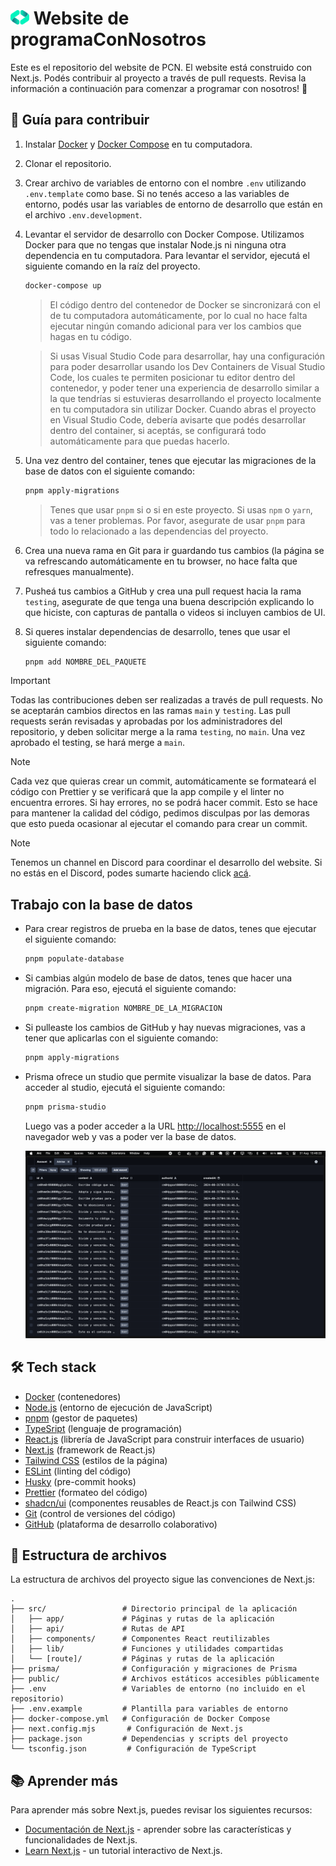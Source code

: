 # <img src="./public/logo.png" alt="Logo" width="30"/> Website de programaConNosotros

Este es el repositorio del website de PCN. El website está construido con Next.js. Podés contribuir al proyecto a través de pull requests. Revisa la información a continuación para comenzar a programar con nosotros! 🚀

## 📖 Guía para contribuir

1. Instalar [Docker](https://docs.docker.com/get-docker/) y [Docker Compose](https://docs.docker.com/compose/install/) en tu computadora.
2. Clonar el repositorio.

3. Crear archivo de variables de entorno con el nombre `.env` utilizando `.env.template` como base. Si no tenés acceso a las variables de entorno, podés usar las variables de entorno de desarrollo que están en el archivo `.env.development`.

4. Levantar el servidor de desarrollo con Docker Compose. Utilizamos Docker para que no tengas que instalar Node.js ni ninguna otra dependencia en tu computadora. Para levantar el servidor, ejecutá el siguiente comando en la raíz del proyecto.

   ```bash
   docker-compose up
   ```

   > El código dentro del contenedor de Docker se sincronizará con el de tu computadora automáticamente, por lo cual no hace falta ejecutar ningún comando adicional para ver los cambios que hagas en tu código.

   > Si usas Visual Studio Code para desarrollar, hay una configuración para poder desarrollar usando los Dev Containers de Visual Studio Code, los cuales te permiten posicionar tu editor dentro del contenedor, y poder tener una experiencia de desarrollo similar a la que tendrías si estuvieras desarrollando el proyecto localmente en tu computadora sin utilizar Docker. Cuando abras el proyecto en Visual Studio Code, debería avisarte que podés desarrollar dentro del container, si aceptás, se configurará todo automáticamente para que puedas hacerlo.

5. Una vez dentro del container, tenes que ejecutar las migraciones de la base de datos con el siguiente comando:

   ```bash
   pnpm apply-migrations
   ```

   > Tenes que usar `pnpm` si o si en este proyecto. Si usas `npm` o `yarn`, vas a tener problemas. Por favor, asegurate de usar `pnpm` para todo lo relacionado a las dependencias del proyecto.

6. Crea una nueva rama en Git para ir guardando tus cambios (la página se va refrescando automáticamente en tu browser, no hace falta que refresques manualmente).

7. Pusheá tus cambios a GitHub y crea una pull request hacia la rama `testing`, asegurate de que tenga una buena descripción explicando lo que hiciste, con capturas de pantalla o videos si incluyen cambios de UI.

8. Si queres instalar dependencias de desarrollo, tenes que usar el siguiente comando:

   ```bash
   pnpm add NOMBRE_DEL_PAQUETE
   ```

> [!IMPORTANT]
> Todas las contribuciones deben ser realizadas a través de pull requests. No se aceptarán cambios directos en las ramas `main` y `testing`. Las pull requests serán revisadas y aprobadas por los administradores del repositorio, y deben solicitar merge a la rama `testing`, no `main`. Una vez aprobado el testing, se hará merge a `main`.

> [!NOTE]
> Cada vez que quieras crear un commit, automáticamente se formateará el código con Prettier y se verificará que la app compile y el linter no encuentra errores. Si hay errores, no se podrá hacer commit. Esto se hace para mantener la calidad del código, pedimos disculpas por las demoras que esto pueda ocasionar al ejecutar el comando para crear un commit.

> [!NOTE]
> Tenemos un channel en Discord para coordinar el desarrollo del website. Si no estás en el Discord, podes sumarte haciendo click [acá](https://discord.gg/tPZExRnbBP).

## Trabajo con la base de datos

- Para crear registros de prueba en la base de datos, tenes que ejecutar el siguiente comando:

  ```bash
  pnpm populate-database
  ```

- Si cambias algún modelo de base de datos, tenes que hacer una migración. Para eso, ejecutá el siguiente comando:

  ```bash
  pnpm create-migration NOMBRE_DE_LA_MIGRACION
  ```

- Si pulleaste los cambios de GitHub y hay nuevas migraciones, vas a tener que aplicarlas con el siguiente comando:

  ```bash
  pnpm apply-migrations
  ```

- Prisma ofrece un studio que permite visualizar la base de datos. Para acceder al studio, ejecutá el siguiente comando:

  ```bash
  pnpm prisma-studio
  ```

  Luego vas a poder acceder a la URL [http://localhost:5555](http://localhost:5555) en el navegador web y vas a poder ver la base de datos.

  <img src="./public/prisma-studio-screenshot.png" alt="Screenshot del Prisma Studio"/>

## 🛠️ Tech stack

- [Docker](https://www.docker.com/) (contenedores)
- [Node.js](https://nodejs.org/) (entorno de ejecución de JavaScript)
- [pnpm](https://pnpm.io/) (gestor de paquetes)
- [TypeSript](https://www.typescriptlang.org/) (lenguaje de programación)
- [React.js](https://reactjs.org/) (librería de JavaScript para construir interfaces de usuario)
- [Next.js](https://nextjs.org/) (framework de React.js)
- [Tailwind CSS](https://tailwindcss.com/) (estilos de la página)
- [ESLint](https://eslint.org/) (linting del código)
- [Husky](https://typicode.github.io/husky/#/) (pre-commit hooks)
- [Prettier](https://prettier.io/) (formateo del código)
- [shadcn/ui](https://ui.shadcn.com/) (componentes reusables de React.js con Tailwind CSS)
- [Git](https://git-scm.com/) (control de versiones del código)
- [GitHub](https://www.github.com/) (plataforma de desarrollo colaborativo)

## 📁 Estructura de archivos

La estructura de archivos del proyecto sigue las convenciones de Next.js:

```
.
├── src/                 # Directorio principal de la aplicación
│   ├── app/             # Páginas y rutas de la aplicación
│   ├── api/             # Rutas de API
│   ├── components/      # Componentes React reutilizables
│   ├── lib/             # Funciones y utilidades compartidas
│   └── [route]/         # Páginas y rutas de la aplicación
├── prisma/              # Configuración y migraciones de Prisma
├── public/              # Archivos estáticos accesibles públicamente
├── .env                 # Variables de entorno (no incluido en el repositorio)
├── .env.example         # Plantilla para variables de entorno
├── docker-compose.yml   # Configuración de Docker Compose
├── next.config.mjs       # Configuración de Next.js
├── package.json         # Dependencias y scripts del proyecto
└── tsconfig.json         # Configuración de TypeScript
```

## 📚 Aprender más

Para aprender más sobre Next.js, puedes revisar los siguientes recursos:

- [Documentación de Next.js](https://nextjs.org/docs) - aprender sobre las características y funcionalidades de Next.js.
- [Learn Next.js](https://nextjs.org/learn) - un tutorial interactivo de Next.js.

